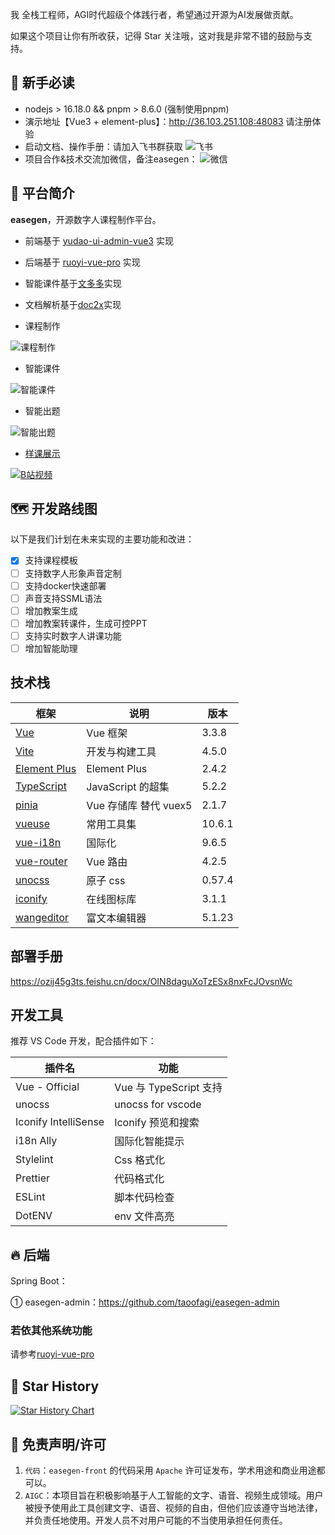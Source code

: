 我 全栈工程师，AGI时代超级个体践行者，希望通过开源为AI发展做贡献。

如果这个项目让你有所收获，记得 Star 关注哦，这对我是非常不错的鼓励与支持。

## 🐶 新手必读

* nodejs > 16.18.0 && pnpm > 8.6.0 (强制使用pnpm)
* 演示地址【Vue3 + element-plus】：<http://36.103.251.108:48083> 请注册体验
* 启动文档、操作手册：请加入飞书群获取
  ![飞书](public/image/feishu.png)
* 项目合作&技术交流加微信，备注easegen：
![微信](public/image/wechat.png)

## 🐯 平台简介

**easegen**，开源数字人课程制作平台。

* 前端基于 [yudao-ui-admin-vue3](https://gitee.com/yudaocode/yudao-ui-admin-vue3) 实现
* 后端基于 [ruoyi-vue-pro](https://gitee.com/zhijiantianya/ruoyi-vue-pro) 实现
* 智能课件基于[文多多](https://easegen.docmee.cn)实现
* 文档解析基于[doc2x](https://doc2x.noedgeai.com/)实现

* 课程制作

![课程制作](public/image/digitalhuman_course.gif)

* 智能课件

![智能课件](public/image/aippt.gif)
* 智能出题

![智能出题](public/image/ai_gen_test.gif)

*  [样课展示](https://www.bilibili.com/video/av113088116297160/)

[![B站视频](public/image/demo_course.png)](https://www.bilibili.com/video/av113088116297160/)

## 🗺️ 开发路线图

以下是我们计划在未来实现的主要功能和改进：
- [x] 支持课程模板
- [ ] 支持数字人形象声音定制
- [ ] 支持docker快速部署
- [ ] 声音支持SSML语法
- [ ] 增加教案生成
- [ ] 增加教案转课件，生成可控PPT
- [ ] 支持实时数字人讲课功能
- [ ] 增加智能助理

## 技术栈

| 框架                                                                   | 说明               | 版本     |
|----------------------------------------------------------------------|------------------|--------|
| [Vue](https://staging-cn.vuejs.org/)                                 | Vue 框架           | 3.3.8 |
| [Vite](https://cn.vitejs.dev//)                                      | 开发与构建工具          | 4.5.0  |
| [Element Plus](https://element-plus.org/zh-CN/)                      | Element Plus     | 2.4.2 |
| [TypeScript](https://www.typescriptlang.org/docs/)                   | JavaScript 的超集   | 5.2.2  |
| [pinia](https://pinia.vuejs.org/)                                    | Vue 存储库 替代 vuex5 | 2.1.7 |
| [vueuse](https://vueuse.org/)                                        | 常用工具集            | 10.6.1 |
| [vue-i18n](https://kazupon.github.io/vue-i18n/zh/introduction.html/) | 国际化              | 9.6.5  |
| [vue-router](https://router.vuejs.org/)                              | Vue 路由           | 4.2.5  |
| [unocss](https://uno.antfu.me/)                                      | 原子 css          | 0.57.4  |
| [iconify](https://icon-sets.iconify.design/)                         | 在线图标库            | 3.1.1  |
| [wangeditor](https://www.wangeditor.com/)                            | 富文本编辑器           | 5.1.23 |

## 部署手册
https://ozij45g3ts.feishu.cn/docx/OIN8daguXoTzESx8nxFcJOvsnWc

## 开发工具

推荐 VS Code 开发，配合插件如下：

| 插件名                           | 功能                  |
|-------------------------------|---------------------|
| Vue - Official                | Vue 与 TypeScript 支持 |
| unocss                        | unocss for vscode   |
| Iconify IntelliSense          | Iconify 预览和搜索       |
| i18n Ally                     | 国际化智能提示             |
| Stylelint                     | Css    格式化          |
| Prettier                      | 代码格式化               |
| ESLint                        | 脚本代码检查              |
| DotENV                        | env 文件高亮            |

## 🔥 后端

Spring Boot：

① easegen-admin：<https://github.com/taoofagi/easegen-admin>


### 若依其他系统功能
请参考[ruoyi-vue-pro](https://gitee.com/zhijiantianya/ruoyi-vue-pro#-%E5%86%85%E7%BD%AE%E5%8A%9F%E8%83%BD)


## 🌟 Star History

[![Star History Chart](https://api.star-history.com/svg?repos=taoofagi/easegen-front&type=Date)](https://star-history.com/#taoofagi/easegen-front&Date)

## 🧾 免责声明/许可

1. `代码`：`easegen-front` 的代码采用 `Apache` 许可证发布，学术用途和商业用途都可以。
2. `AIGC`：本项目旨在积极影响基于人工智能的文字、语音、视频生成领域。用户被授予使用此工具创建文字、语音、视频的自由，但他们应该遵守当地法律，并负责任地使用。开发人员不对用户可能的不当使用承担任何责任。